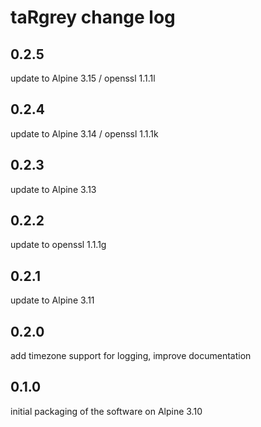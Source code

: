 # taRgrey change log

## 0.2.5
update to Alpine 3.15 / openssl 1.1.1l

## 0.2.4
update to Alpine 3.14 / openssl 1.1.1k

## 0.2.3
update to Alpine 3.13

## 0.2.2
update to openssl 1.1.1g

## 0.2.1
update to Alpine 3.11

## 0.2.0
add timezone support for logging, improve documentation

## 0.1.0
initial packaging of the software on Alpine 3.10
